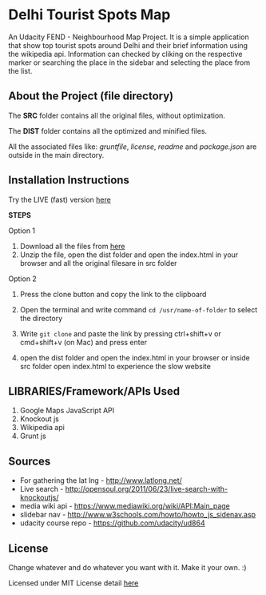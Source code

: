 # Delhi Tourist Spots Map

An Udacity FEND - Neighbourhood Map Project. It is a simple application that show top tourist spots around Delhi and their brief information using the wikipedia api.
Information can checked by cliking on the respective marker or searching the place in the sidebar and selecting the place from the list.

## About the Project (file directory)

The **SRC** folder contains all the original files, without optimization.

The **DIST** folder contains all the optimized and minified files.

All the associated files like: *gruntfile*, *license*, *readme* and *package.json* are outside in the main directory.

## Installation Instructions

Try the LIVE (fast) version  [here](https://gautamgahlawat.github.io/delhi-tourist-spots-map/dist/index.html)

**STEPS**

Option 1

1. Download all the files from [here](https://github.com/gautamgahlawat/delhi-tourist-spots-map/archive/master.zip)
2. Unzip the file, open the dist folder and open the index.html in your browser and all the original filesare in src folder

Option 2

1. Press the clone button and copy the link to the clipboard

2. Open the terminal and write command `cd /usr/name-of-folder` to select the directory
3. Write `git clone` and paste the link by pressing ctrl+shift+v or cmd+shift+v (on Mac) and press enter
4. open the dist folder and open the index.html in your browser or inside src folder open index.html to experience the slow website

## LIBRARIES/Framework/APIs Used

1. Google Maps JavaScript API
2. Knockout js
3. Wikipedia api
4. Grunt js

## Sources

- For gathering the lat lng - http://www.latlong.net/
- Live search - http://opensoul.org/2011/06/23/live-search-with-knockoutjs/
- media wiki api - https://www.mediawiki.org/wiki/API:Main_page
- slidebar nav - http://www.w3schools.com/howto/howto_js_sidenav.asp
- udacity course repo - https://github.com/udacity/ud864

## License

Change whatever and do whatever you want with it. Make it your own. :)

Licensed under MIT License detail [here](https://github.com/gautamgahlawat/delhi-tourist-spots-map/blob/master/LICENSE)
